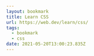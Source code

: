 ```yaml
---
layout: bookmark
title: Learn CSS
url: https://web.dev/learn/css/
tags:
  - bookmark
  - css
date: 2021-05-20T13:00:23.835Z
---
```

 